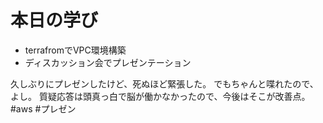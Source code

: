 # 本日の学び
- terrafromでVPC環境構築
- ディスカッション会でプレゼンテーション

久しぶりにプレゼンしたけど、死ぬほど緊張した。
でもちゃんと喋れたので、よし。
質疑応答は頭真っ白で脳が働かなかったので、今後はそこが改善点。
#aws #プレゼン
